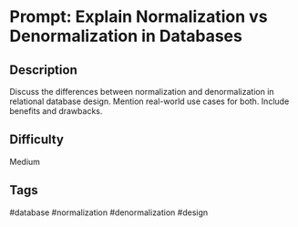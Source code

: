 # Prompt: Explain Normalization vs Denormalization in Databases

## Description
Discuss the differences between normalization and denormalization in relational database design. Mention real-world use cases for both. Include benefits and drawbacks.

## Difficulty
Medium

## Tags
#database #normalization #denormalization #design
